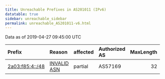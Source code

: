 ```yaml
---
title: Unreachable Prefixes in AS201011 (IPv6)
datatable: true
sidebar: unreachable_sidebar
permalink: unreachable_AS201011-v6.html
---
```


Data as of 2019-04-27 09:45:00 UTC


<div class="datatable-begin"></div>

| Prefix                                                   | Reason                                                                                                  | affected   | Authorized AS   |   MaxLength | Anchor                                         |   unreachable /48s |
|:---------------------------------------------------------|:--------------------------------------------------------------------------------------------------------|:-----------|:----------------|------------:|:-----------------------------------------------|-------------------:|
| [2a03:f85:4::/48](https://stat.ripe.net/2a03:f85:4::/48) | [INVALID ASN](https://rpki-validator.ripe.net/announcement-preview?asn=AS201011&prefix=2a03:f85:4::/48) | partial    | AS57169         |          32 | [RIPE](unreachable_RIPE_NCC_RPKI_Root-v6.html) |                  1 |

<div class="datatable-end"></div>